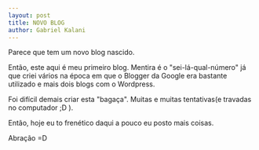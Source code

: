 ```yaml
---
layout: post
title: NOVO BLOG
author: Gabriel Kalani
---
```


Parece que tem um novo blog nascido.

Então, este aqui é meu primeiro blog. Mentira é o "sei-lá-qual-número" já que criei vários na época em que o Blogger da Google era bastante utilizado e mais dois blogs com o Wordpress.

Foi difícil demais criar esta "bagaça".
Muitas e muitas tentativas(e travadas no computador ;D ).

Então, hoje eu to frenético daqui a pouco eu posto mais coisas.

Abração =D
